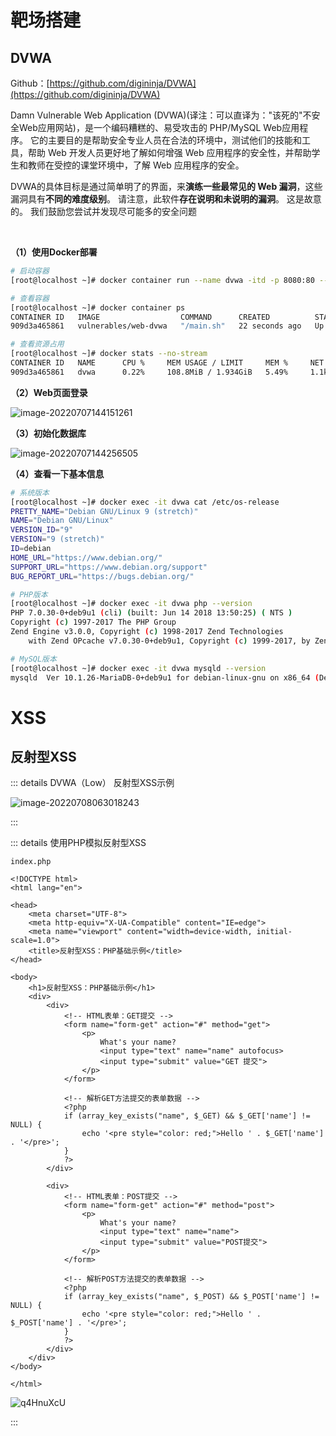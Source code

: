 # 靶场搭建

## DVWA

Github：[https://github.com/digininja/DVWA](https://github.com/digininja/DVWA)

Damn Vulnerable Web Application (DVWA)(译注：可以直译为："该死的"不安全Web应用网站)，是一个编码糟糕的、易受攻击的 PHP/MySQL Web应用程序。 它的主要目的是帮助安全专业人员在合法的环境中，测试他们的技能和工具，帮助 Web 开发人员更好地了解如何增强 Web 应用程序的安全性，并帮助学生和教师在受控的课堂环境中，了解 Web 应用程序的安全。

DVWA的具体目标是通过简单明了的界面，来**演练一些最常见的 Web 漏洞**，这些漏洞具有**不同的难度级别**。 请注意，此软件**存在说明和未说明的漏洞**。 这是故意的。 我们鼓励您尝试并发现尽可能多的安全问题

<br />

**（1）使用Docker部署**

```bash
# 启动容器
[root@localhost ~]# docker container run --name dvwa -itd -p 8080:80 --restart always vulnerables/web-dvwa

# 查看容器
[root@localhost ~]# docker container ps
CONTAINER ID   IMAGE                  COMMAND      CREATED          STATUS          PORTS                                   NAMES
909d3a465861   vulnerables/web-dvwa   "/main.sh"   22 seconds ago   Up 21 seconds   0.0.0.0:8080->80/tcp, :::8080->80/tcp   dvwa

# 查看资源占用
[root@localhost ~]# docker stats --no-stream
CONTAINER ID   NAME      CPU %     MEM USAGE / LIMIT     MEM %     NET I/O      BLOCK I/O       PIDS
909d3a465861   dvwa      0.22%     108.8MiB / 1.934GiB   5.49%     1.1kB / 0B   156MB / 234MB   37
```

**（2）Web页面登录**

![image-20220707144151261](https://tuchuang-1257805459.cos.accelerate.myqcloud.com//image-20220707144151261.png)

**（3）初始化数据库**

![image-20220707144256505](https://tuchuang-1257805459.cos.accelerate.myqcloud.com//image-20220707144256505.png)

**（4）查看一下基本信息**

```bash
# 系统版本
[root@localhost ~]# docker exec -it dvwa cat /etc/os-release
PRETTY_NAME="Debian GNU/Linux 9 (stretch)"
NAME="Debian GNU/Linux"
VERSION_ID="9"
VERSION="9 (stretch)"
ID=debian
HOME_URL="https://www.debian.org/"
SUPPORT_URL="https://www.debian.org/support"
BUG_REPORT_URL="https://bugs.debian.org/"

# PHP版本
[root@localhost ~]# docker exec -it dvwa php --version
PHP 7.0.30-0+deb9u1 (cli) (built: Jun 14 2018 13:50:25) ( NTS )
Copyright (c) 1997-2017 The PHP Group
Zend Engine v3.0.0, Copyright (c) 1998-2017 Zend Technologies
    with Zend OPcache v7.0.30-0+deb9u1, Copyright (c) 1999-2017, by Zend Technologies

# MySQL版本
[root@localhost ~]# docker exec -it dvwa mysqld --version
mysqld  Ver 10.1.26-MariaDB-0+deb9u1 for debian-linux-gnu on x86_64 (Debian 9.1)
```

# XSS

## 反射型XSS

::: details DVWA（Low） 反射型XSS示例

![image-20220708063018243](https://tuchuang-1257805459.cos.accelerate.myqcloud.com//image-20220708063018243.png)

:::

::: details 使用PHP模拟反射型XSS

`index.php`

```php+HTML
<!DOCTYPE html>
<html lang="en">

<head>
    <meta charset="UTF-8">
    <meta http-equiv="X-UA-Compatible" content="IE=edge">
    <meta name="viewport" content="width=device-width, initial-scale=1.0">
    <title>反射型XSS：PHP基础示例</title>
</head>

<body>
    <h1>反射型XSS：PHP基础示例</h1>
    <div>
        <div>
            <!-- HTML表单：GET提交 -->
            <form name="form-get" action="#" method="get">
                <p>
                    What's your name?
                    <input type="text" name="name" autofocus>
                    <input type="submit" value="GET 提交">
                </p>
            </form>

            <!-- 解析GET方法提交的表单数据 -->
            <?php
            if (array_key_exists("name", $_GET) && $_GET['name'] != NULL) {
                echo '<pre style="color: red;">Hello ' . $_GET['name'] . '</pre>';
            }
            ?>
        </div>

        <div>
            <!-- HTML表单：POST提交 -->
            <form name="form-get" action="#" method="post">
                <p>
                    What's your name?
                    <input type="text" name="name">
                    <input type="submit" value="POST提交">
                </p>
            </form>

            <!-- 解析POST方法提交的表单数据 -->
            <?php
            if (array_key_exists("name", $_POST) && $_POST['name'] != NULL) {
                echo '<pre style="color: red;">Hello ' . $_POST['name'] . '</pre>';
            }
            ?>
        </div>
    </div>
</body>

</html>
```

![q4HnuXcU](https://tuchuang-1257805459.cos.accelerate.myqcloud.com//q4HnuXcU.gif)

:::
